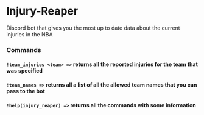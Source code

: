 # Injury-Reaper
Discord bot that gives you the most up to date data about the current injuries in the NBA


### Commands

#### ```!team_injuries <team> =>``` returns all the reported injuries for the team that was specified

#### ```!team_names =>``` returns all a list of all the allowed team names that you can pass to the bot

#### ```!help(injury_reaper) =>``` returns all the commands with some information
